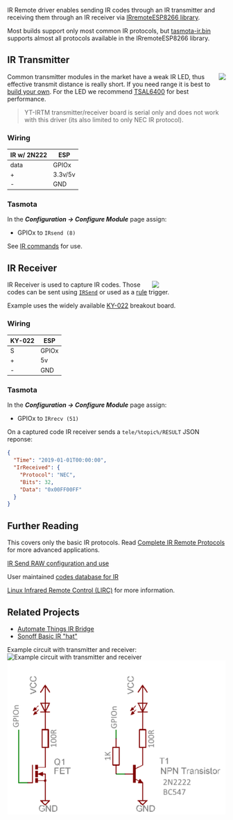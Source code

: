 IR Remote driver enables sending IR codes through an IR transmitter and receiving them through an IR receiver via [IRremoteESP8266 library](https://github.com/crankyoldgit/IRremoteESP8266).

Most builds support only most common IR protocols, but [tasmota-ir.bin](Tasmota-IR) supports almost all protocols available in the IRremoteESP8266 library.

## IR Transmitter
<img src="https://user-images.githubusercontent.com/5904370/68168682-e3cca780-ff69-11e9-928d-e1571a24a3ab.png" align=right></img>Common transmitter modules in the market have a weak IR LED, thus effective transmit distance is really short. If you need range it is best to [build your own](https://github.com/crankyoldgit/IRremoteESP8266/wiki#ir-sending). For the LED we recommend [TSAL6400](https://t.ly/8DX7N) for best performance.
> YT-IRTM transmitter/receiver board is serial only and does not work with this driver (its also limited to only NEC IR protocol).


### Wiring
| IR w/ 2N222   | ESP |
|---|---|
|data   |GPIOx   |
|+   | 3.3v/5v  |
|-  |GND    |

### Tasmota
In the **_Configuration -> Configure Module_** page assign:

- GPIOx to `IRsend (8)`   

See [IR commands](Commands.md#ir-remote) for use. 

## IR Receiver
<img src="https://user-images.githubusercontent.com/5904370/68152195-7443c180-ff43-11e9-95dc-0268d5e5dd3c.png" align=right width=170></img>

IR Receiver is used to capture IR codes. Those codes can be sent using [`IRSend`](Commands.md#irsend) or used as a [rule](Rules) trigger.   

Example uses the widely available [KY-022](https://arduinomodules.info/ky-022-infrared-receiver-module/) breakout board.

### Wiring
| KY-022   | ESP |
|---|---|
|S   |GPIOx   |
|+   | 5v  |
|-  |GND    |

### Tasmota
In the **_Configuration -> Configure Module_** page assign:

- GPIOx to `IRrecv (51)`   

On a captured code IR receiver sends a `tele/%topic%/RESULT` JSON reponse:

```json
{
  "Time": "2019-01-01T00:00:00",
  "IrReceived": {
    "Protocol": "NEC",
    "Bits": 32,
    "Data": "0x00FF00FF"
  }
}

```
## Further Reading
This covers only the basic IR protocols. Read [Complete IR Remote Protocols](Tasmota-IR) for more advanced applications.

[IR Send RAW configuration and use](IRSend-RAW-Encoding)

User maintained [codes database for IR](Codes-for-IR-Remotes)

[Linux Infrared Remote Control (LIRC)](http://www.lirc.org/) for more information. 

## Related Projects
- [Automate Things IR Bridge](https://templates.blakadder.com/automate_things_AT-IRBR_v14.html)
- [Sonoff Basic IR "hat"](https://github.com/altelch/SonoffIR)

Example circuit with transmitter and receiver:
![Example circuit with transmitter and receiver](https://user-images.githubusercontent.com/5904370/68167905-820b3e00-ff67-11e9-978f-d7108a179353.png)
![](_media/irremote-sheme.jpg)

